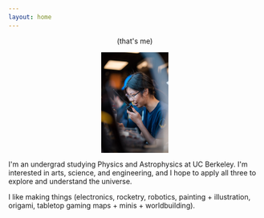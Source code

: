 ```yaml
---
layout: home
---
```


<p style="text-align: center;">
(that's me)
</p>

<img style="display: block; margin: auto;"
src="/images/prof.jpg" height="200">

I'm an undergrad studying Physics and Astrophysics at UC Berkeley. I'm interested in arts, science, and engineering, and I hope to apply all three to explore and understand the universe.

I like making things (electronics, rocketry, robotics, painting + illustration, origami, tabletop gaming maps + minis + worldbuilding).

